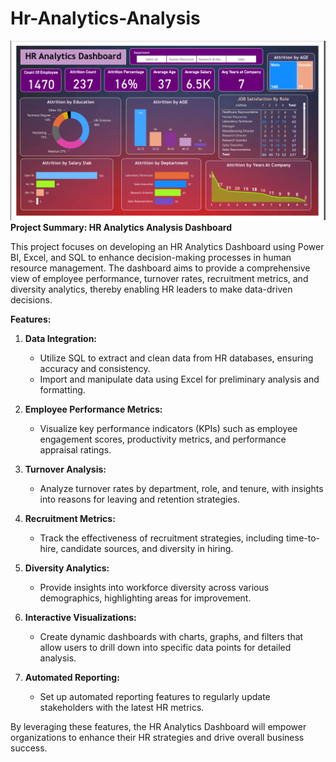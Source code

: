 # Hr-Analytics-Analysis
![logo](https://github.com/rachit7217/Hr-Analytics-Analysis/blob/main/Dashboard%202%20Hr%20Analytics%20.png)
**Project Summary: HR Analytics Analysis Dashboard**

This project focuses on developing an HR Analytics Dashboard using Power BI, Excel, and SQL to enhance decision-making processes in human resource management. The dashboard aims to provide a comprehensive view of employee performance, turnover rates, recruitment metrics, and diversity analytics, thereby enabling HR leaders to make data-driven decisions.

**Features:**

1. **Data Integration:**
   - Utilize SQL to extract and clean data from HR databases, ensuring accuracy and consistency.
   - Import and manipulate data using Excel for preliminary analysis and formatting.

2. **Employee Performance Metrics:**
   - Visualize key performance indicators (KPIs) such as employee engagement scores, productivity metrics, and performance appraisal ratings.

3. **Turnover Analysis:**
   - Analyze turnover rates by department, role, and tenure, with insights into reasons for leaving and retention strategies.

4. **Recruitment Metrics:**
   - Track the effectiveness of recruitment strategies, including time-to-hire, candidate sources, and diversity in hiring.

5. **Diversity Analytics:**
   - Provide insights into workforce diversity across various demographics, highlighting areas for improvement.

6. **Interactive Visualizations:**
   - Create dynamic dashboards with charts, graphs, and filters that allow users to drill down into specific data points for detailed analysis.

7. **Automated Reporting:**
   - Set up automated reporting features to regularly update stakeholders with the latest HR metrics.

By leveraging these features, the HR Analytics Dashboard will empower organizations to enhance their HR strategies and drive overall business success.
